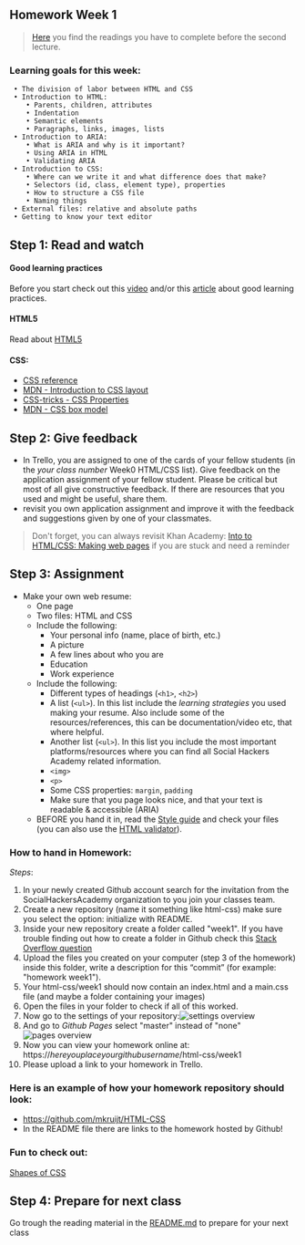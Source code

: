 ## Homework Week 1

>[Here](/Week1/README.md) you find the readings you have to complete before the second lecture.

### Learning goals for this week:
```
 • The division of labor between HTML and CSS
 • Introduction to HTML:
    • Parents, children, attributes
    • Indentation
    • Semantic elements
    • Paragraphs, links, images, lists
 • Introduction to ARIA:
    • What is ARIA and why is it important?
    • Using ARIA in HTML
    • Validating ARIA
 • Introduction to CSS:
    • Where can we write it and what difference does that make?
    • Selectors (id, class, element type), properties
    • How to structure a CSS file
    • Naming things
 • External files: relative and absolute paths
 • Getting to know your text editor
```

## Step 1: Read and watch
#### Good learning practices
Before you start check out this [video](http://www.learningscientists.org/videos/) and/or this [article](https://www.cultofpedagogy.com/learning-strategies/) about good learning practices.

#### HTML5
Read about [HTML5](https://developer.mozilla.org/en-US/docs/Web/Guide/HTML/HTML5)

#### CSS:
- [CSS reference](http://cssreference.io/)
- [MDN - Introduction to CSS layout](https://developer.mozilla.org/en-US/docs/Learn/CSS/CSS_layout/Introduction)
- [CSS-tricks - CSS Properties](https://css-tricks.com/almanac/properties/)
- [MDN - CSS box model](https://developer.mozilla.org/en-US/docs/Web/CSS/CSS_Box_Model/Introduction_to_the_CSS_box_model)

## Step 2: Give feedback

- In Trello, you are assigned to one of the cards of your fellow students (in the _your class number_ Week0 HTML/CSS list). Give feedback on the application assignment of your fellow student. Please be critical but most of all give constructive feedback. If there are resources that you used and might be useful, share them.
- revisit you own application assignment and improve it with the feedback and suggestions given by one of your classmates.

> Don't forget, you can always revisit Khan Academy: [Into to HTML/CSS: Making web pages](https://nl.khanacademy.org/computing/computer-programming/html-css) if you are stuck and need a reminder

## Step 3: Assignment

 - Make your own web resume:
    - One page
    - Two files: HTML and CSS
    - Include the following:
        - Your personal info (name, place of birth, etc.)
        - A picture
        - A few lines about who you are
        - Education
        - Work experience
    - Include the following:
        - Different types of headings (`<h1>`, `<h2>`)
        - A list (`<ul>`). In this list include the _learning strategies_ you used making your resume. Also include some of the resources/references, this can be documentation/video etc, that where helpful.
        - Another list (`<ul>`). In this list you include the most important platforms/resources where you can find all Social Hackers Academy related information.
        - `<img>`
        - `<p>`
        - Some CSS properties: `margin`, `padding`
        - Make sure that you page looks nice, and that your text is readable & accessible (ARIA)
    - BEFORE you hand it in, read the [Style guide](http://www.w3schools.com/html/html5_syntax.asp) and check your files (you can also use the [HTML validator](https://validator.w3.org)).

### How to hand in Homework:
_Steps_:
1. In your newly created Github account search for the invitation from the SocialHackersAcademy organization to you join your classes team.
2. Create a new repository (name it something like html-css) make sure you select the option: initialize with README.
3. Inside your new repository create a folder called "week1". If you have trouble finding out how to create a folder in Github check this [Stack Overflow question](https://stackoverflow.com/questions/18773598/creating-folders-inside-github-com-repo-without-using-git)
4. Upload the files you created on your computer (step 3 of the homework) inside this folder, write a description for this “commit” (for example: "homework week1").
5. Your html-css/week1 should now contain an index.html and a main.css file (and maybe a folder containing your images)
6. Open the files in your folder to check if all of this worked.
7. Now go to the settings of your repository:![settings overview](./assets/github_pages1.png)
8. And go to _Github Pages_ select "master" instead of "none"![pages overview](./assets/github_pages2.png)
9. Now you can view your homework online at: https://_hereyouplaceyourgithubusername_/html-css/week1
10. Please upload a link to your homework in Trello.

### Here is an example of how your homework repository should look:
- https://github.com/mkruijt/HTML-CSS
- In the README file there are links to the homework hosted by Github!

### Fun to check out:
[Shapes of CSS](https://css-tricks.com/examples/ShapesOfCSS/)

## Step 4: Prepare for next class

Go trough the reading material in the [README.md](/Week1/README.md) to prepare for your next class

